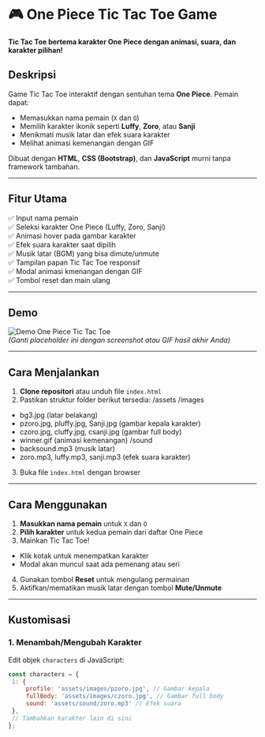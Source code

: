 # 🎮 One Piece Tic Tac Toe Game  
**Tic Tac Toe bertema karakter One Piece dengan animasi, suara, dan karakter pilihan!**

## Deskripsi  
Game Tic Tac Toe interaktif dengan sentuhan tema **One Piece**. Pemain dapat:
- Memasukkan nama pemain (`X` dan `O`)
- Memilih karakter ikonik seperti **Luffy**, **Zoro**, atau **Sanji**
- Menikmati musik latar dan efek suara karakter
- Melihat animasi kemenangan dengan GIF

Dibuat dengan **HTML**, **CSS (Bootstrap)**, dan **JavaScript** murni tanpa framework tambahan.

---

## Fitur Utama  
✅ Input nama pemain  
✅ Seleksi karakter One Piece (Luffy, Zoro, Sanji)  
✅ Animasi hover pada gambar karakter  
✅ Efek suara karakter saat dipilih  
✅ Musik latar (BGM) yang bisa dimute/unmute  
✅ Tampilan papan Tic Tac Toe responsif  
✅ Modal animasi kmenangan dengan GIF  
✅ Tombol reset dan main ulang  

---

## Demo  
![Demo One Piece Tic Tac Toe](https://via.placeholder.com/600x400?text=One+Piece+Tic+Tac+Toe+Game )  
*(Ganti placeholder ini dengan screenshot atau GIF hasil akhir Anda)*

---

## Cara Menjalankan  
1. **Clone repositori** atau unduh file `index.html`  
2. Pastikan struktur folder berikut tersedia:
/assets
/images
- bg3.jpg (latar belakang)
- pzoro.jpg, pluffy.jpg, Sanji.jpg (gambar kepala karakter)
- czoro.jpg, cluffy.jpg, csanji.jpg (gambar full body)
- winner.gif (animasi kemenangan)
/sound
- backsound.mp3 (musik latar)
- zoro.mp3, luffy.mp3, sanji.mp3 (efek suara karakter)
3. Buka file `index.html` dengan browser  

---

## Cara Menggunakan  
1. **Masukkan nama pemain** untuk `X` dan `O`  
2. **Pilih karakter** untuk kedua pemain dari daftar One Piece  
3. Mainkan Tic Tac Toe!  
- Klik kotak untuk menempatkan karakter  
- Modal akan muncul saat ada pemenang atau seri  
4. Gunakan tombol **Reset** untuk mengulang permainan  
5. Aktifkan/mematikan musik latar dengan tombol **Mute/Unmute**

---

## Kustomisasi  
### 1. Menambah/Mengubah Karakter  
Edit objek `characters` di JavaScript:  
```javascript
const characters = {
 1: { 
     profile: 'assets/images/pzoro.jpg', // Gambar kepala
     fullBody: 'assets/images/czoro.jpg', // Gambar full body
     sound: 'assets/sound/zoro.mp3' // Efek suara
 },
 // Tambahkan karakter lain di sini
};
